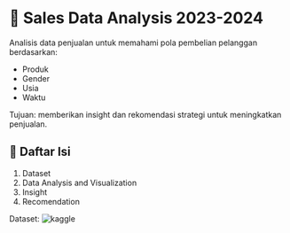 # 🛒 Sales Data Analysis 2023-2024

Analisis data penjualan untuk memahami pola pembelian pelanggan berdasarkan:
- Produk
- Gender
- Usia
- Waktu

Tujuan: memberikan insight dan rekomendasi strategi untuk meningkatkan penjualan.

## 📑 Daftar Isi
1. Dataset
2. Data Analysis and Visualization
3. Insight
4. Recomendation

Dataset: ![kaggle]([mohammadtalib786/retail-sales-dataset](https://www.kaggle.com/datasets/mohammadtalib786/retail-sales-dataset))
